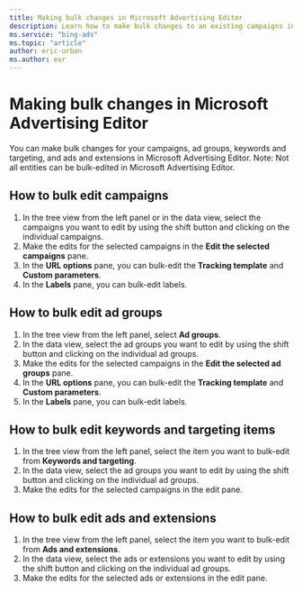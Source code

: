 ```yaml
---
title: Making bulk changes in Microsoft Advertising Editor
description: Learn how to make bulk changes to an existing campaigns in Microsoft Advertising Editor.
ms.service: "bing-ads"
ms.topic: "article"
author: eric-urban
ms.author: eur
---
```


# Making bulk changes in Microsoft Advertising Editor

You can make bulk changes for your campaigns, ad groups, keywords and targeting, and ads and extensions in Microsoft Advertising Editor. Note: Not all entities can be bulk-edited in Microsoft Advertising Editor.

## How to bulk edit campaigns

1. In the tree view from the left panel or in the data view, select the campaigns you want to edit by using the shift button and clicking on the individual campaigns.
1. Make the edits for the selected campaigns in the **Edit the selected campaigns** pane.
1. In the **URL options** pane, you can bulk-edit the **Tracking template** and **Custom parameters**.
1. In the **Labels** pane, you can bulk-edit labels.

## How to bulk edit ad groups

1. In the tree view from the left panel, select **Ad groups**.
1. In the data view, select the ad groups you want to edit by using the shift button and clicking on the individual ad groups.
1. Make the edits for the selected campaigns in the **Edit the selected ad groups** pane.
1. In the **URL options** pane, you can bulk-edit the **Tracking template** and **Custom parameters**.
1. In the **Labels** pane, you can bulk-edit labels.

## How to bulk edit keywords and targeting items

1. In the tree view from the left panel, select the item you want to bulk-edit from **Keywords and targeting**.
1. In the data view, select the ad groups you want to edit by using the shift button and clicking on the individual ad groups.
1. Make the edits for the selected campaigns in the edit pane.

## How to bulk edit ads and extensions

1. In the tree view from the left panel, select the item you want to bulk-edit from **Ads and extensions**.
1. In the data view, select the ads or extensions you want to edit by using the shift button and clicking on the individual ad groups.
1. Make the edits for the selected ads or extensions in the edit pane.


